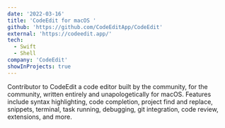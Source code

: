 ```yaml
---
date: '2022-03-16'
title: 'CodeEdit for macOS '
github: 'https://github.com/CodeEditApp/CodeEdit'
external: 'https://codeedit.app/'
tech:
  - Swift
  - Shell
company: 'CodeEdit'
showInProjects: true
---
```


Contributor to CodeEdit a code editor built by the community, for the community, written entirely and unapologetically for macOS. Features include syntax highlighting, code completion, project find and replace, snippets, terminal, task running, debugging, git integration, code review, extensions, and more.
